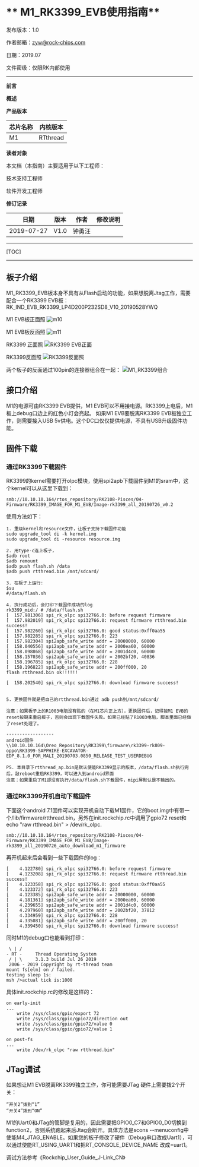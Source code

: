 # ** M1_RK3399_EVB使用指南**

发布版本：1.0

作者邮箱：zyw@rock-chips.com

日期：2019.07

文件密级：仅限RK内部使用

***

**前言**

**概述**

**产品版本**

| **芯片名称** | **内核版本** |
| ------------ | ------------ |
| M1           | RTthread  |

**读者对象**

本文档（本指南）主要适用于以下工程师：

技术支持工程师

软件开发工程师

**修订记录**

| **日期**   | **版本** | **作者** | **修改说明** |
| ---------- | -------- | -------- | ------------ |
| 2019-07-27 | V1.0     | 钟勇汪   |              |

***

[TOC]

***

## 板子介绍

   M1_RK3399_EVB板本身不具有从Flash启动的功能，如果想脱离Jtag工作，需要配合一个RK3399 EVB板：RK_IND_EVB_RK3399_LP4D200P232SD8_V10_20190528YWQ

 M1 EVB板正面照
   ![m10](./Rockchip_Developer_FAQ_M1_RK3399_EVB_CN/m1正面.jpg)

 M1 EVB板反面照
   ![m11](./Rockchip_Developer_FAQ_M1_RK3399_EVB_CN/m1反面.jpg)

RK3399 正面照
![RK3399 EVB正面](./Rockchip_Developer_FAQ_M1_RK3399_EVB_CN/rk3399正面.jpg)

RK3399反面照
![RK3399反面照](./Rockchip_Developer_FAQ_M1_RK3399_EVB_CN/rk3399反面.jpg)

两个板子的反面通过100pin的连接器组合在一起：
![M1_RK3399组合](./Rockchip_Developer_FAQ_M1_RK3399_EVB_CN/m1_3399组合.jpg)

## 接口介绍

   M1的电源可由RK3399 EVB提供，M1 EVB可以不用接电源。RK3399上电后，M1板上debug口边上的红色小灯会亮起。
   如果M1 EVB要脱离RK3399 EVB板独立工作，则需要接入USB 5v供电。这个DC口仅仅提供电源，不具有USB升级固件功能。

## 固件下载

### 通过RK3399下载固件

RK3399的kernel需要打开olpc模块，使用spi2apb下载固件到M1的sram中，这个kernel可以从这里下载到：

	smb://10.10.10.164/rtos_repository/RK2108-Pisces/04-Firmware/RK3399_IMAGE_FOR_M1_EVB/Image-rk3399_all_20190726_v0.2
使用方法如下：

	1. 重烧kernel和resource文件，让板子支持下载固件功能
	sudo upgrade_tool di -k kernel.img
	sudo upgrade_tool di -resource resource.img
	
	2. 用type-c连上板子，
	$adb root
	$adb remount
	$adb push flash.sh /data
	$adb push rtthread.bin /mnt/sdcard/
	
	3. 在板子上运行:
	$su
	#/data/flash.sh
	
	4. 执行成功后，会打印下载固件成功的log
	rk3399_mid:/ # /data/flash.sh
	[  157.981306] spi_rk_olpc spi32766.0: before request firmware
	[  157.982019] spi_rk_olpc spi32766.0: request firmware rtthread.bin success!
	[  157.982260] spi_rk_olpc spi32766.0: good status:0xff0aa55
	[  157.982285] spi_rk_olpc spi32766.0: 223
	[  157.982304] spi2apb_safe_write addr = 20000000, 60000
	[  158.040556] spi2apb_safe_write addr = 2000ea60, 60000
	[  158.098868] spi2apb_safe_write addr = 2001d4c0, 60000
	[  158.157036] spi2apb_safe_write addr = 2002bf20, 40836
	[  158.196785] spi_rk_olpc spi32766.0: 228
	[  158.196822] spi2apb_safe_write addr = 200ff000, 20
	flash rtthread.bin ok!!!!!!
	
	[  158.202540] spi_rk_olpc spi32766.0: download firmware success!


	5. 更换固件就是把自己的rtthread.bin通过 adb push到/mnt/sdcard/
	
	注意：如果板子上的R1003电阻没有贴的（在M1芯片正上方），更换固件后，记得按M1 EVB的reset按键来重启板子，否则会出现下载固件失败。如果已经贴了R1003电阻，脚本里面已经做了reset处理了。
	
	------------------
	android固件
	\\10.10.10.164\Oreo_Repository\RK3399\firmware\rk3399-rk809-oppo\RK3399-SAPPHIRE-EXCAVATOR-	EDP_8.1.0_FOR_MALI_20190703.0850_RELEASE_TEST_USERDEBUG
	
	PS. 本目录下rtthread_ap.bin是默认使能RK3399显示的版本，/data/flash.sh执行完后，敲reboot重启RK3399，可以进入到android界面
	注意：如果重启了M1却没有执行/data/flash.sh下载固件，mipi屏默认是不输出的。

### 通过RK3399开机自动下载固件

下面这个android 7.1固件可以实现开机自动下载M1固件，它的boot.img中有带一个/lib/firmware/rtthread.bin，另外在init.rockchip.rc中调用了gpio72 reset和echo "raw rtthread.bin" > /dev/rk_olpc.

	smb://10.10.10.164/rtos_repository/RK2108-Pisces/04-Firmware/RK3399_IMAGE_FOR_M1_EVB/Image-rk3399_all_20190726_auto_download_m1_firmware

再开机起来后会看到一些下载固件的log：

	[    4.122780] spi_rk_olpc spi32766.0: before request firmware
	[    4.123208] spi_rk_olpc spi32766.0: request firmware rtthread.bin success!
	[    4.123358] spi_rk_olpc spi32766.0: good status:0xff0aa55
	[    4.123372] spi_rk_olpc spi32766.0: 223
	[    4.123385] spi2apb_safe_write addr = 20000000, 60000
	[    4.181361] spi2apb_safe_write addr = 2000ea60, 60000
	[    4.239655] spi2apb_safe_write addr = 2001d4c0, 60000
	[    4.297960] spi2apb_safe_write addr = 2002bf20, 37812
	[    4.334959] spi_rk_olpc spi32766.0: 228
	[    4.335081] spi2apb_safe_write addr = 200ff000, 20
	[    4.339450] spi_rk_olpc spi32766.0: download firmware success!

同时M1的debug口也能看到打印：

	 \ | /
	- RT -     Thread Operating System
	 / | \     3.1.3 build Jul 26 2019
	 2006 - 2019 Copyright by rt-thread team
	mount fs[elm] on / failed.
	testing sleep 1s:
	msh />actual tick is:1000

具体init.rockchip.rc的修改是这样的：

	on early-init
	...
	    write /sys/class/gpio/export 72
	    write /sys/class/gpio/gpio72/direction out
	    write /sys/class/gpio/gpio72/value 0
	    write /sys/class/gpio/gpio72/value 1
	
	on post-fs
	...
	    write /dev/rk_olpc "raw rtthread.bin"

## JTag调试

如果想让M1 EVB脱离RK3399独立工作，你可能需要JTag
硬件上需要拨2个开关：

	“开关2”拨到“1”
	“开关4”拨到“ON”

M1的Uart0和JTag的管脚是复用的，因此需要把GPIO0_C7和GPIO0_D0切换到function2，否则系统跑起来后Jtag会断开。具体方法是scons --menuconfig中使能M4_JTAG_ENABLE。如果您的板子修改了硬件（Debug串口改成Uart1），可以通过使能RT_USING_UART1和把RT_CONSOLE_DEVICE_NAME 改成=uart1。

调试方法参考《Rockchip_User_Guide_J-Link_CN》